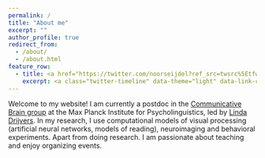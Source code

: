 ```yaml
---
permalink: /
title: "About me"
excerpt: ""
author_profile: true
redirect_from: 
  - /about/
  - /about.html
feature_row:
  - title: <a href="https://twitter.com/noorseijdel?ref_src=twsrc%5Etfw" class="twitter-follow-button" data-size="large" data-show-count="false">Follow @noorseijdel</a><script async src="https://platform.twitter.com/widgets.js" charset="utf-8"></script>
    excerpt: <a class="twitter-timeline" data-theme="light" data-link-color="#7dc3dd" href="https://twitter.com/noorseijdel?ref_src=twsrc%5Etfw">Tweets by noorseijdel</a> <script async src="https://platform.twitter.com/widgets.js" charset="utf-8"></script>
---
```


Welcome to my website! I am currently a postdoc in the [Communicative Brain group](https://www.mpi.nl/department/communicative-brain/21) at the Max Planck Institute for Psycholinguistics, led by [Linda Drijvers](https://lindadrijvers.nl/).  In my research, I use computational models of visual processing (artificial neural networks, models of reading), neuroimaging and behavioral experiments. Apart from doing research. I am passionate about teaching and enjoy organizing events.



